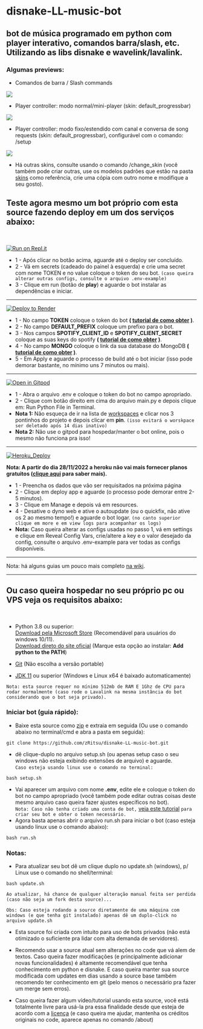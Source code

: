 # disnake-LL-music-bot
## bot de música programado em python com player interativo, comandos barra/slash, etc. Utilizando as libs disnake e wavelink/lavalink.

### Algumas previews:

- Comandos de barra / Slash commands

![](https://media.discordapp.net/attachments/554468640942981147/944942596814426122/unknown.png)

- Player controller: modo normal/mini-player (skin: default_progressbar)

![](https://media.discordapp.net/attachments/554468640942981147/944942948406153276/unknown.png)

- Player controller: modo fixo/estendido com canal e conversa de song requests (skin: default_progressbar), configurável com o comando: /setup

![](https://media.discordapp.net/attachments/554468640942981147/944945573834936340/unknown.png)

* Há outras skins, consulte usando o comando /change_skin (você também pode criar outras, use os modelos padrões que estão na pasta [skins](utils/music/skins/) como referência, crie uma cópia com outro nome e modifique a seu gosto).

## Teste agora mesmo um bot próprio com esta source fazendo deploy em um dos serviços abaixo:
</br>

[![Run on Repl.it](https://replit.com/badge/github/zRitsu/disnake-LL-music-bot)](https://replit.com/new/github/zRitsu/disnake-LL-music-bot)

* 1 - Após clicar no botão acima, aguarde até o deploy ser concluído.
* 2 - Vá em secrets (cadeado do painel à esquerda) e crie uma secret com nome TOKEN e no value coloque o token do seu bot. `(caso queira alterar outras configs, consulte o arquivo .env-example)`
* 3 - Clique em run (botão de **play**) e aguarde o bot instalar as dependências e iniciar.

---
[![Deploy to Render](https://render.com/images/deploy-to-render-button.svg)](https://render.com/deploy?repo=https://github.com/zRitsu/disnake-LL-music-bot/tree/main)

* 1 - No campo **TOKEN** coloque o token do bot **( [tutorial de como obter](https://www.youtube.com/watch?v=lfdmZQySTXE) )**.
* 2 - No campo **DEFAULT_PREFIX** coloque um prefixo para o bot.
* 3 - Nos campos **SPOTIFY_CLIENT_ID** e **SPOTIFY_CLIENT_SECRET** coloque as suas keys do spotify **( [tutorial de como obter](https://www.youtube.com/watch?v=ceKQjWiCyWE) )**.
* 4 - No campo **MONGO** coloque o link da sua database do MongoDB **( [tutorial de como obter](https://www.youtube.com/watch?v=x1Gq5beRx9k) )**.
* 5 - Em Apply e aguarde o processo de build até o bot iniciar (isso pode demorar bastante, no mínimo uns 7 minutos ou mais).


---
[![Open in Gitpod](https://gitpod.io/button/open-in-gitpod.svg)](https://gitpod.io/#https://github.com/zRitsu/disnake-LL-music-bot)

* 1 - Abra o arquivo .env e coloque o token do bot no campo apropriado. 
* 2 - Clique com botão direito em cima do arquivo main.py e depois clique em: Run Python File in Terminal.
* **Nota 1:** Não esqueça de ir na lista de [workspaces](https://gitpod.io/workspaces) e clicar nos 3 pontinhos do projeto e depois clicar em **pin**. `(isso evitará o worskpace ser deletado após 14 dias inativo)`
* **Nota 2:** Não use o gitpod para hospedar/manter o bot online, pois o mesmo não funciona pra isso!


---
[![Heroku_Deploy](https://www.herokucdn.com/deploy/button.svg)](https://heroku.com/deploy?template=https://github.com/zRitsu/disnake-LL-music-bot/tree/main)

**Nota: A partir do dia 28/11/2022 a heroku não vai mais fornecer planos gratuitos ([clique aqui](https://blog.heroku.com/next-chapter) para saber mais).** 
* 1 - Preencha os dados que vão ser requisitados na próxima página
* 2 - Clique em deploy app e aguarde (o processo pode demorar entre 2-5 minutos).
* 3 - Clique em Manage e depois vá em resources.
* 4 - Desative o dyno web e ative o autoupdate (ou o quickfix, não ative os 2 ao mesmo tempo!) e aguarde o bot logar. `(no canto superior clique em more e em view logs para acompanhar os logs)`
* **Nota:** Caso queira alterar as configs usadas no passo 1, vá em settings e clique em Reveal Config Vars, crie/altere a key e o valor desejado da config, consulte o arquivo .env-example para ver todas as configs disponíveis.

---

Nota: há alguns guias um pouco mais completo [na wiki]((https://github.com/zRitsu/disnake-LL-music-bot/wiki)).

---

## Ou caso queira hospedar no seu próprio pc ou VPS veja os requisitos abaixo:
<br/>

* Python 3.8 ou superior:<br/>
[Download pela Microsoft Store](https://apps.microsoft.com/store/detail/9PJPW5LDXLZ5?hl=pt-br&gl=BR) (Recomendável para usuários do windows 10/11).<br/>
[Download direto do site oficial](https://www.python.org/downloads/) (Marque esta opção ao instalar: **Add python to the PATH**)
* [Git](https://git-scm.com/downloads) (Não escolha a versão portable)</br>

* [JDK 11](https://www.azul.com/downloads) ou superior (Windows e Linux x64 é baixado automaticamente)</br>

`Nota: esta source requer no mínimo 512mb de RAM E 1Ghz de CPU para rodar normalmente (caso rode o Lavalink na mesma instância do bot considerando que o bot seja privado).`

### Iniciar bot (guia rápido):

* Baixe esta source como [zip](https://github.com/zRitsu/disnake-LL-music-bot/archive/refs/heads/main.zip) e extraia em seguida (Ou use o comando abaixo no terminal/cmd e abra a pasta em seguida):
```shell
git clone https://github.com/zRitsu/disnake-LL-music-bot.git
```
* dê clique-duplo no arquivo setup.sh (ou apenas setup caso o seu windows não esteja exibindo extensões de arquivo) e aguarde.</br>
`Caso esteja usando linux use o comando no terminal:` 
```shell
bash setup.sh
```
* Vai aparecer um arquivo com nome **.env**, edite ele e coloque o token do bot no campo apropriado (você também pode editar outras coisas deste mesmo arquivo caso queira fazer ajustes específicos no bot).</br>
`Nota: Caso não tenha criado uma conta de bot,` [veja este tutorial](https://www.youtube.com/watch?v=lfdmZQySTXE) `para criar seu bot e obter o token necessário.` 
* Agora basta apenas abrir o arquivo run.sh para iniciar o bot (caso esteja usando linux use o comando abaixo):
```shell
bash run.sh
```

### Notas:

* Para atualizar seu bot dê um clique duplo no update.sh (windows), p/ Linux use o comando no shell/terminal:
```shell
bash update.sh
```
`Ao atualizar, há chance de qualquer alteração manual feita ser perdida (caso não seja um fork desta source)...`<br/>

`Obs: Caso esteja rodando a source diretamente de uma máquina com windows (e que tenha git instalado) apenas dê um duplo-click no arquivo update.sh`

* Esta source foi criada com intuito para uso de bots privados (não está otimizado o suficiente pra lidar com alta demanda de servidores).

* Recomendo usar a source atual sem alterações no code que vá alem de textos. Caso queira fazer modificações (e principalmente adicionar novas funcionalidades) é altamente recomendável que tenha conhecimento em python e disnake. E caso queira manter sua source modificada com updates em dias usando a source base também recomendo ter conhecimento em git (pelo menos o necessário pra fazer um merge sem erros).

* Caso queira fazer algum vídeo/tutorial usando esta source, você está totalmente livre para usá-la pra essa finalidade desde que esteja de acordo com a [licença](/LICENSE) (e caso queira me ajudar, mantenha os créditos originais no code, aparece apenas no comando /about)
